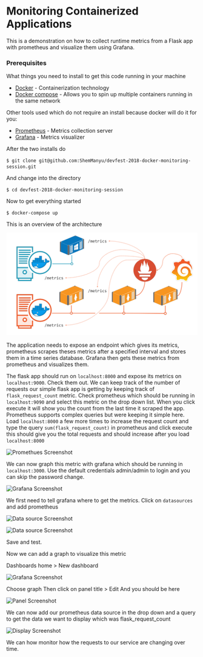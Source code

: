 # Monitoring Containerized Applications

This is a demonstration on how to collect runtime metrics from a Flask app with prometheus and visualize them using Grafana. 

### Prerequisites

What things you need to install to get this code running in your machine

* [Docker](https://www.docker.com/get-started) - Containerization technology
* [Docker compose](https://docs.docker.com/compose/install/) - Allows you to spin up multiple containers running in the same network

Other tools used which do not require an install because docker will do it for you:

* [Prometheus](https://prometheus.io/) - Metrics collection server
* [Grafana](https://grafana.com/) - Metrics visualizer

After the two installs do

```
$ git clone git@github.com:ShemManyu/devfest-2018-docker-monitoring-session.git
```
And change into the directory 

```
$ cd devfest-2018-docker-monitoring-session
```

Now to get everything started 

```
$ docker-compose up
```
This is an overview of the architecture

![Overview](screenshots/overview.png)

The application needs to expose an endpoint which gives its metrics, prometheus scrapes theses metrics after a specified interval and stores them in a time series
database. Grafana then gets these metrics from prometheus and visualizes them.

The flask app should run on ```localhost:8000``` and expose its metrics on ```localhost:9000```. Check them out.
We can keep track of the number of requests our simple flask app is getting by keeping track of ```flask_request_count``` metric.
Check prometheus which should be running in ```localhost:9090``` and select this metric on the drop down list. When you click execute it will show you the 
count from the last time it scraped the app.
Prometheus supports complex queries but were keeping it simple here. Load ```localhost:8000``` a few more times to increase the request count
and type the query ```sum(flask_request_count)``` in prometheus and click execute this should give you the total requests and should increase after you load
```localhost:8000```

![Promethues Screenshot](screenshots/prometheus.png)

We can now graph this metric with grafana which should be running in ```localhost:3000```.
Use the default credentials admin/admin to login and you can skip the password change.

![Grafana Screenshot](screenshots/grafana.png)

We first need to tell grafana where to get the metrics. Click on ```datasources``` and add prometheus

![Data source Screenshot](screenshots/datasource.png)

![Data source Screenshot](screenshots/promdatasource.png)

Save and test.

Now we can add a graph to visualize this metric

Dashboards home > New dashboard

![Grafana Screenshot](screenshots/graph.png)

Choose graph
Then click on panel title > Edit
And you should be here

![Panel Screenshot](screenshots/panel.png)

We can now add our prometheus data source in the drop down and a query to get the data we want to display which was flask_request_count

![Display Screenshot](screenshots/display.png)

We can how monitor how the requests to our service are changing over time.